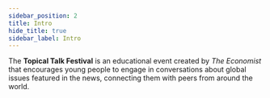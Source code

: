 ```yaml
---
sidebar_position: 2
title: Intro
hide_title: true
sidebar_label: Intro
---
```


The **Topical Talk Festival** is an educational event created by *The Economist* that encourages young people to engage in conversations about global issues featured in the news, connecting them with peers from around the world.
